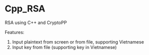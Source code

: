 # Cpp_RSA
RSA using C++ and CryptoPP

Features:
1. Input plaintext from screen or from file, supporting Vietnamese
2. Input key from file (supporting key in Vietnamese)
